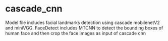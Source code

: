 # cascade_cnn
Model file includes facial landmarks detection using cascade mobilenetV2 and miniVGG. 
FaceDetect includes MTCNN to detect the bounding boxes of human face and then crop the face images as input of cascade cnn 
